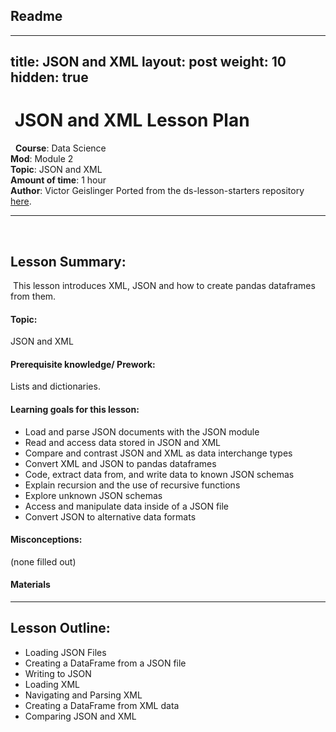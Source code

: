 ## Readme

---
title: JSON and XML
layout: post
weight: 10
hidden: true
---
​
JSON and XML Lesson Plan
===
​
​
**Course**: Data Science   <br/>
**Mod**: Module 2                    <br/>
**Topic**: JSON and XML  <br/>
**Amount of time**: 1 hour <br/>
**Author**: Victor Geislinger
Ported from the ds-lesson-starters repository [here](https://github.com/MrGeislinger/flatiron-school-data-science-curriculum-resources/tree/master/DataEngineering/JSONAndXML). 
​
​
***
​
## Lesson Summary:
​
This lesson introduces XML, JSON and how to create pandas dataframes from them. 

#### Topic:
JSON and XML

#### Prerequisite knowledge/ Prework:

Lists and dictionaries.

#### Learning goals for this lesson:
- Load and parse JSON documents with the JSON module
- Read and access data stored in JSON and XML
- Compare and contrast JSON and XML as data interchange types
- Convert XML and JSON to pandas dataframes
- Code, extract data from, and write data to known JSON schemas
- Explain recursion and the use of recursive functions
- Explore unknown JSON schemas
- Access and manipulate data inside of a JSON file
- Convert JSON to alternative data formats


#### Misconceptions:
(none filled out)

#### Materials

***

## Lesson Outline:

* Loading JSON Files
* Creating a DataFrame from a JSON file
* Writing to JSON
* Loading XML
* Navigating and Parsing XML
* Creating a DataFrame from XML data
* Comparing JSON and XML
